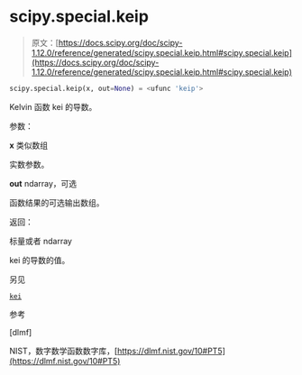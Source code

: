 # scipy.special.keip

> 原文：[https://docs.scipy.org/doc/scipy-1.12.0/reference/generated/scipy.special.keip.html#scipy.special.keip](https://docs.scipy.org/doc/scipy-1.12.0/reference/generated/scipy.special.keip.html#scipy.special.keip)

```py
scipy.special.keip(x, out=None) = <ufunc 'keip'>
```

Kelvin 函数 kei 的导数。

参数：

**x** 类似数组

实数参数。

**out** ndarray，可选

函数结果的可选输出数组。

返回：

标量或者 ndarray

kei 的导数的值。

另见

[`kei`](https://docs.scipy.org/doc/scipy-1.12.0/reference/generated/scipy.special.kei.html#scipy.special.kei "scipy.special.kei")

参考

[dlmf]

NIST，数字数学函数数字库，[https://dlmf.nist.gov/10#PT5](https://dlmf.nist.gov/10#PT5)
